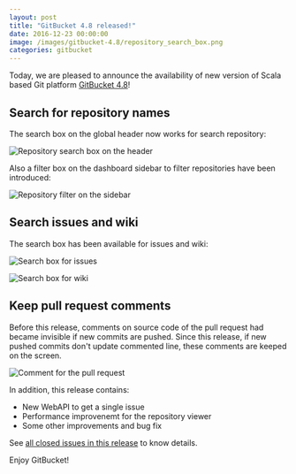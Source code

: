 ```yaml
---
layout: post
title: "GitBucket 4.8 released!"
date: 2016-12-23 00:00:00
image: /images/gitbucket-4.8/repository_search_box.png
categories: gitbucket
---
```


Today, we are pleased to announce the availability of new version of Scala based Git platform [GitBucket 4.8](https://github.com/gitbucket/gitbucket/releases/tag/4.8)!

## Search for repository names

The search box on the global header now works for search repository:

![Repository search box on the header]({{site.baseurl}}/images/gitbucket-4.8/repository_search_box.png)

Also a filter box on the dashboard sidebar to filter repositories have been introduced:

![Repository filter on the sidebar]({{site.baseurl}}/images/gitbucket-4.8/sidebar_filter.png)

## Search issues and wiki

The search box has been available for issues and wiki:

![Search box for issues]({{site.baseurl}}/images/gitbucket-4.8/search_box_issues.png)

![Search box for wiki]({{site.baseurl}}/images/gitbucket-4.8/search_box_wiki_box.png)

## Keep pull request comments

Before this release, comments on source code of the pull request had became invisible if new commits are pushed. Since this release, if new pushed commits don't update commented line, these comments are keeped on the screen.

![Comment for the pull request]({{site.baseurl}}/images/gitbucket-4.8/pull_request_comment.png)

In addition, this release contains:

- New WebAPI to get a single issue
- Performance improvenemt for the repository viewer
- Some other improvements and bug fix

See [all closed issues in this release](https://github.com/gitbucket/gitbucket/issues?q=is%3Aclosed+milestone%3A4.8) to know details.

Enjoy GitBucket!
